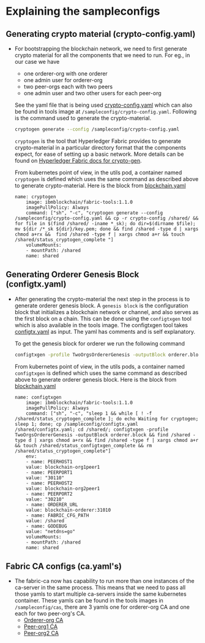 # Explaining the sampleconfigs

## Generating crypto material (crypto-config.yaml)

- For bootstrapping the blockchain network, we need to first generate crypto material for all the components that we need to run. For eg., in our case we have

	* one orderer-org with one orderer
	* one admin user for orderer-org
	* two peer-orgs each with two peers
	* one admin user and two other users for each peer-org

	See the yaml file that is being used [crypto-config.yaml](./crypto-config.yaml) which can also be found in tools image at `/sampleconfig/crypto-config.yaml`. Following is the command used to generate the crypto-material.

	```bash
	cryptogen generate --config /sampleconfig/crypto-config.yaml
	```

	`cryptogen` is the tool that Hyperledger Fabric provides to generate crypto-material in a particular directory format that the components expect, for ease of setting up a basic network. More details can be found on [Hyperledger Fabric docs for crypto-gen](http://hyperledger-fabric.readthedocs.io/en/latest/build_network.html?highlight=cryptogen#crypto-generator).


	From kubernetes point of view, in the utils pod, a container named `cryptogen` is defined which uses the same command as described above to generate crypto-material. Here is the block from [blockchain.yaml](../../kube-configs/blockchain.yaml)

	```
	name: cryptogen
		image: ibmblockchain/fabric-tools:1.1.0
		imagePullPolicy: Always
		command: ["sh", "-c", "cryptogen generate --config /sampleconfig/crypto-config.yaml && cp -r crypto-config /shared/ && for file in $(find /shared/ -iname *_sk); do dir=$(dirname $file); mv ${dir /*_sk ${dir}/key.pem; done && find /shared -type d | xargs chmod a+rx &&  find /shared -type f | xargs chmod a+r && touch /shared/status_cryptogen_complete "]
		volumeMounts:
		- mountPath: /shared
		name: shared
	```

## Generating Orderer Genesis Block (configtx.yaml)

- After generating the crypto-material the next step in the process is to generate orderer genesis block. A `genesis block` is the configuration block that initializes a blockchain network or channel, and also serves as the first block on a chain. This can be done using the `configtxgen` tool which is also available in the tools image. The configtxgen tool takes [configtx.yaml](./configtx.yaml) as input. The yaml has comments and is self explanatory.

	To get the genesis block for orderer we run the following command
	```bash
	configtxgen -profile TwoOrgsOrdererGenesis -outputBlock orderer.block
	```

	From kubernetes point of view, in the utils pods, a container named `configtxgen` is defined which uses the same command as described above to generate orderer genesis block. Here is the block from [blockchain.yaml](../../kube-configs/blockchain.yaml)
	```
	name: configtxgen
		image: ibmblockchain/fabric-tools:1.1.0
		imagePullPolicy: Always
		command: ["sh", "-c", "sleep 1 && while [ ! -f /shared/status_cryptogen_complete ]; do echo Waiting for cryptogen; sleep 1; done; cp /sampleconfig/configtx.yaml 	/shared/configtx.yaml; cd /shared/; configtxgen -profile TwoOrgsOrdererGenesis -outputBlock orderer.block && find /shared -type d | xargs chmod a+rx && find /shared -type f | xargs chmod a+r && touch /shared/status_configtxgen_complete && rm /shared/status_cryptogen_complete"]
		env:
		- name: PEERHOST1
		value: blockchain-org1peer1
		- name: PEERPORT1
		value: "30110"
		- name: PEERHOST2
		value: blockchain-org2peer1
		- name: PEERPORT2
		value: "30210"
		- name: ORDERER_URL
		value: blockchain-orderer:31010
		- name: FABRIC_CFG_PATH
		value: /shared
		- name: GODEBUG
		value: "netdns=go"
		volumeMounts:
		- mountPath: /shared
		name: shared
	```

## Fabric CA configs (ca.yaml's)

- The fabric-ca now has capability to run more than one instances of the ca-server in the same process. This means that we need to pass all those yamls to start multiple ca-servers inside the same kubernetes container. These yamls can be found in the tools images in `/sampleconfig/cas`, there are 3 yamls one for orderer-org CA and one each for two peer-org's CA.
	* [Orderer-org CA](./cas/ca.yaml)
	* [Peer-org1 CA](./cas/org1/ca.yaml)
	* [Peer-org2 CA](./cas/org2/ca.yaml)

